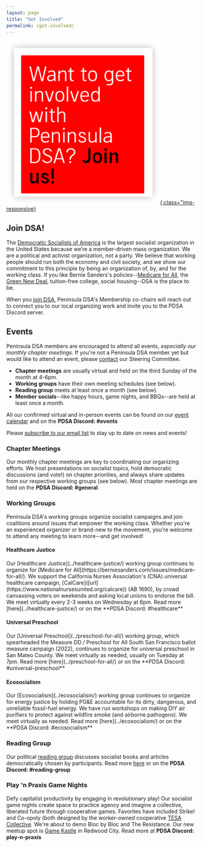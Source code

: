```yaml
---
layout: page
title: "Get Involved"
permalink: /get-involved/
---
```


[![Want to get involved with Peninsula DSA? Join us!](/assets/images/getinvolved.png){:class="img-responsive}](https://act.dsausa.org/donate/membership/)

<h2>Join DSA!</h2>

The [Democratic Socialists of America](https://www.dsausa.org/) is the largest socialist organization in the United States because we’re a member-driven mass organization. We are a political and activist organization, not a party. We believe that working people should run both the economy and civil society, and we show our commitment to this principle by being an organization of, by, and for the working class. If you like Bernie Sanders's policies--[Medicare for All](https://berniesanders.com/issues/medicare-for-all/), the [Green New Deal](https://berniesanders.com/issues/green-new-deal/), tuition-free college, social housing--DSA is the place to be.

When you [join DSA](https://www.dsausa.org/join), Peninsula DSA's Membership co-chairs will reach out to connect you to our local organizing work and invite you to the PDSA Discord server.

<h2>Events</h2>

Peninsula DSA members are encouraged to attend all events, _especially our monthly chapter meetings_. If you're not a Peninsula DSA member yet but would like to attend an event, please [contact](mailto:info@peninsuladsa.org) our Steering Committee. 

* **Chapter meetings** are usually virtual and held on the third Sunday of the month at 4-6pm.
* **Working groups** have their own meeting schedules (see below).
* **Reading group** meets at least once a month (see below).
* **Member socials**--like happy hours, game nights, and BBQs--are held at least once a month.

All our confirmed virtual and in-person events can be found on our [event calendar](../calendar) and on the **PDSA Discord: #events**

Please [subscribe to our email list](http://eepurl.com/cNwNHH) to stay up to date on news and events!

<h3>Chapter Meetings</h3>

Our monthly chapter meetings are key to coordinating our organizing efforts. We host presentations on socialist topics, hold democratic discussions (and vote!) on chapter priorities, and always share updates from our respective working groups (see below). Most chapter meetings are held on the **PDSA Discord: #general**.

<h3>Working Groups</h3>

Peninsula DSA's working groups organize socialist campaigns and join coalitions around issues that empower the working class. Whether you're an experienced organizer or brand-new to the movement, you're welcome to attend any meeting to learn more--and get involved!

<h4>Healthcare Justice</h4>
Our [Healthcare Justice](../healthcare-justice/) working group continues to organize for [Medicare for All](https://berniesanders.com/issues/medicare-for-all/). We support the California Nurses Association's (CNA) universal healthcare campaign, [CalCare]([url](https://www.nationalnursesunited.org/calcare)) (AB 1690), by crowd canvassing voters on weekends and asking local unions to endorse the bill. We meet virtually every 2-3 weeks on Wednesday at 6pm. Read more [here](../healthcare-justice/) or on the **PDSA Discord: #healthcare**

<h4>Universal Preschool</h4>
Our [Universal Preschool](../preschool-for-all/) working group, which spearheaded the Measure DD / Preschool for All South San Francisco ballot measure campaign (2022), continues to organize for universal preschool in San Mateo County. We meet virtually as needed, usually on Tuesday at 7pm. Read more [here](../preschool-for-all/) or on the **PDSA Discord: #universal-preschool**

<h4>Ecosocialism</h4>
Our [Ecosocialism](../ecosocialism/) working group continues to organize for energy justice by holding PG&E accountable for its dirty, dangerous, and unreliable fossil-fuel energy. We have run workshops on making DIY air purifiers to protect against wildfire smoke (and airborne pathogens). We meet virtually as needed. Read more [here](../ecosocialism/) or on the **PDSA Discord: #ecosocialism**

<h3>Reading Group</h3>

Our political [reading group](../political-reading/) discusses socialist books and articles democratically chosen by participants. Read more [here](../political-reading/) or on the **PDSA Discord: #reading-group**

<h3>Play 'n Praxis Game Nights</h3>

Defy capitalist productivity by engaging in revolutionary play! Our socialist game nights create space to practice agency and imagine a collective, liberated future through cooperative games. Favorites have included Strike! and Co-opoly (both designed by the worker-owned cooperative [TESA Collective](https://www.tesacollective.com/). We're about to demo Bloc by Bloc and The Resistance. Our new meetup spot is [Game Kastle]([https://gamekastle.myshopify.com/pages/game-kastle-redwood-city](https://gamekastle.myshopify.com/pages/game-kastle-redwood-city)) in Redwood City. Read more at **PDSA Discord: play-n-praxis**
